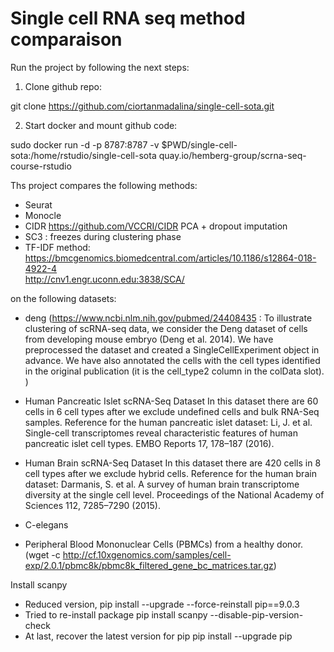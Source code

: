 # Single cell RNA seq method comparaison

Run the project by following the next steps:

1. Clone github repo:

git clone https://github.com/ciortanmadalina/single-cell-sota.git

2. Start docker and mount github code:

sudo docker run -d -p 8787:8787 -v $PWD/single-cell-sota:/home/rstudio/single-cell-sota quay.io/hemberg-group/scrna-seq-course-rstudio 

Ths project compares the following methods:
- Seurat
- Monocle
- CIDR https://github.com/VCCRI/CIDR
PCA + dropout imputation
- SC3 : freezes during clustering phase
- TF-IDF method:
https://bmcgenomics.biomedcentral.com/articles/10.1186/s12864-018-4922-4  
http://cnv1.engr.uconn.edu:3838/SCA/  


on the following datasets:

- deng (https://www.ncbi.nlm.nih.gov/pubmed/24408435 : 
To illustrate clustering of scRNA-seq data, we consider the Deng dataset of cells from developing mouse embryo (Deng et al. 2014). We have preprocessed the dataset and created a SingleCellExperiment object in advance. We have also annotated the cells with the cell types identified in the original publication (it is the cell_type2 column in the colData slot). )

- Human Pancreatic Islet scRNA-Seq Dataset
In this dataset there are 60 cells in 6 cell types after we exclude undefined cells and bulk RNA-Seq samples. Reference for the human pancreatic islet dataset:
Li, J. et al. Single-cell transcriptomes reveal characteristic features of human pancreatic islet cell types. EMBO Reports 17, 178–187 (2016).
- Human Brain scRNA-Seq Dataset
 In this dataset there are 420 cells in 8 cell types after we exclude hybrid cells. Reference for the human brain dataset: Darmanis, S. et al. A survey of human brain transcriptome diversity at the single cell level. Proceedings of the National Academy of Sciences 112, 7285–7290 (2015).

- C-elegans


- Peripheral Blood Mononuclear Cells (PBMCs) from a healthy donor.(wget -c http://cf.10xgenomics.com/samples/cell-exp/2.0.1/pbmc8k/pbmc8k_filtered_gene_bc_matrices.tar.gz)




Install scanpy
- Reduced version,
pip install --upgrade --force-reinstall pip==9.0.3
- Tried to re-install package
pip install scanpy --disable-pip-version-check
- At last, recover the latest version for pip
pip install --upgrade pip

